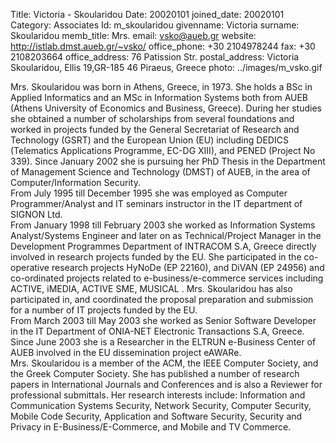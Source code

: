 Title: Victoria - Skoularidou
Date: 20020101
joined_date: 20020101
Category: Associates
Id: m_skoularidou
givenname: Victoria
surname: Skoularidou
memb_title: Mrs.
email: vsko@aueb.gr
website: http://istlab.dmst.aueb.gr/~vsko/
office_phone: +30 2104978244
fax: +30 2108203664
office_address: 76 Patission Str.
postal_address: Victoria Skoularidou, Ellis 19,GR-185 46 Piraeus, Greece
photo: ../images/m_vsko.gif

Mrs. Skoularidou was born in Athens, Greece, in 1973\. She holds a BSc in Applied Informatics and an MSc in Information Systems both from AUEB (Athens University of Economics and Business, Greece). During her studies she obtained a number of scholarships from several foundations and worked in projects funded by the General Secretariat of Research and Technology (GSRT) and the European Union (EU) including DEDICS (Telematics Applications Programme, EC-DG XIII), and PENED (Project No 339). Since January 2002 she is pursuing her PhD Thesis in the Department of Management Science and Technology (DMST) of AUEB, in the area of Computer/Information Security.  
From July 1995 till December 1995 she was employed as Computer Programmer/Analyst and IT seminars instructor in the IT department of SIGNON Ltd.  
From January 1998 till February 2003 she worked as Information Systems Analyst/Systems Engineer and later on as Technical/Project Manager in the Development Programmes Department of INTRACOM S.A, Greece directly involved in research projects funded by the EU. She participated in the co-operative research projects HyNoDe (EP 22160), and DiVAN (EP 24956) and co-ordinated projects related to e-business/e-commerce services including ACTIVE, iMEDIA, ACTIVE SME, MUSICAL . Mrs. Skoularidou has also participated in, and coordinated the proposal preparation and submission for a number of IT projects funded by the EU.  
From March 2003 till May 2003 she worked as Senior Software Developer in the IT Department of ONIA-NET Electronic Transactions S.A, Greece.  
Since June 2003 she is a Researcher in the ELTRUN e-Business Center of AUEB involved in the EU dissemination project eAWARe.  
Mrs. Skoularidou is a member of the ACM, the IEEE Computer Society, and the Greek Computer Society. She has published a number of research papers in International Journals and Conferences and is also a Reviewer for professional submittals. Her research interests include: Information and Communication Systems Security, Network Security, Computer Security, Mobile Code Security, Application and Software Security, Security and Privacy in E-Business/E-Commerce, and Mobile and TV Commerce.
